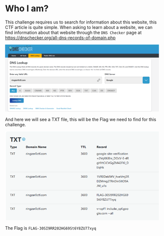 
# **Who I am?**
This challenge requires us to search for information about this website, this CTF article is quite simple.
When asking to learn about a website, we can find information about that website through the  `DNS Checker` page at 
https://dnschecker.org/all-dns-records-of-domain.php

![Alt text](image.png)

And here we will see a TXT file, this will be the Flag we need to find for this challenge.

![Alt text](image-1.png)

The Flag is `FLAG-30SI9RR202HG69St6Y8ZU77xyq`
